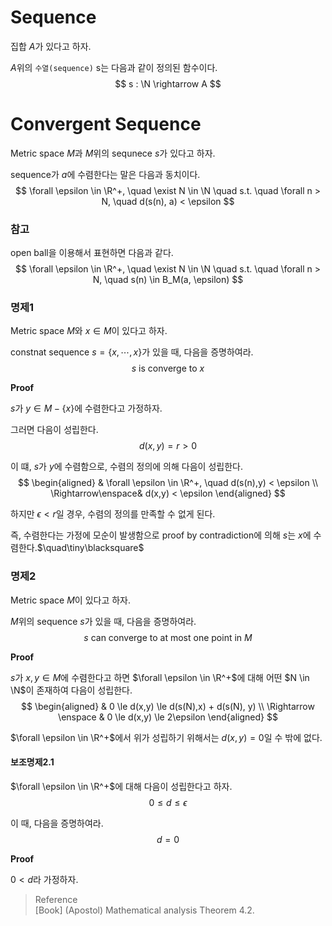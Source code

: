 # Sequence
집합 $A$가 있다고 하자.

$A$위의 `수열(sequence)` s는 다음과 같이 정의된 함수이다.
$$ s : \N \rightarrow A $$

# Convergent Sequence
Metric space $M$과 $M$위의 sequnece $s$가 있다고 하자.

sequence가 $a$에 수렴한다는 말은 다음과 동치이다.
$$ \forall \epsilon \in \R^+, \quad \exist N \in \N \quad s.t. \quad \forall n > N, \quad d(s(n), a) < \epsilon $$

### 참고
open ball을 이용해서 표현하면 다음과 같다.
$$ \forall \epsilon \in \R^+, \quad \exist N \in \N \quad s.t. \quad \forall n > N, \quad s(n) \in B_M(a, \epsilon) $$

### 명제1
Metric space $M$와 $x \in M$이 있다고 하자.

constnat sequence $s = \{ x,\cdots,x \}$가 있을 때, 다음을 증명하여라.
$$ s \text{ is converge to } x $$

**Proof**

$s$가 $y \in M - \{x\}$에 수렴한다고 가정하자.

그러면 다음이 성립한다.
$$ d(x,y) = r > 0 $$

이 떄, $s$가 $y$에 수렴함으로, 수렴의 정의에 의해 다음이 성립한다.
$$ \begin{aligned} & \forall \epsilon \in \R^+, \quad d(s(n),y) < \epsilon \\ \Rightarrow\enspace& d(x,y) < \epsilon \end{aligned} $$

하지만 $\epsilon < r$일 경우, 수렴의 정의를 만족할 수 없게 된다. 

즉, 수렴한다는 가정에 모순이 발생함으로 proof by contradiction에 의해 $s$는 $x$에 수렴한다.$\quad\tiny\blacksquare$

### 명제2
Metric space $M$이 있다고 하자. 

$M$위의 sequence $s$가 있을 때, 다음을 증명하여라.
$$ s \text{ can converge to at most one point in } M $$

**Proof**

$s$가 $x,y \in M$에 수렴한다고 하면 $\forall \epsilon \in \R^+$에 대해 어떤 $N \in \N$이 존재하여 다음이 성립한다.
$$ \begin{aligned} & 0 \le d(x,y) \le d(s(N),x) + d(s(N), y) \\ \Rightarrow \enspace &  0 \le d(x,y) \le 2\epsilon \end{aligned}  $$

$\forall \epsilon \in \R^+$에서 위가 성립하기 위해서는 $d(x,y) = 0$일 수 밖에 없다.

#### 보조명제2.1
$\forall \epsilon \in \R^+$에 대해 다음이 성립한다고 하자.
$$ 0 \le d \le \epsilon $$

이 때, 다음을 증명하여라.
$$ d = 0 $$

**Proof**

$0 < d$라 가정하자.

> Reference  
> [Book] (Apostol)  Mathematical analysis Theorem 4.2.